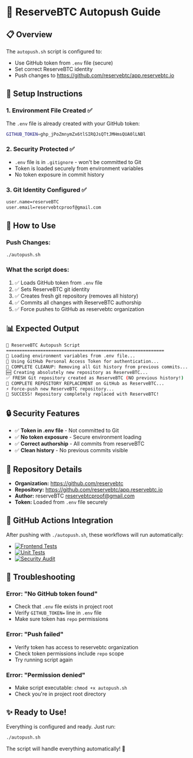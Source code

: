 # 🚀 ReserveBTC Autopush Guide

## 📋 Overview

The `autopush.sh` script is configured to:
- Use GitHub token from `.env` file (secure)
- Set correct ReserveBTC identity
- Push changes to https://github.com/reservebtc/app.reservebtc.io

## 🔧 Setup Instructions

### 1. **Environment File Created ✅**
The `.env` file is already created with your GitHub token:
```bash
GITHUB_TOKEN=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
```

### 2. **Security Protected ✅**
- `.env` file is in `.gitignore` - won't be committed to Git
- Token is loaded securely from environment variables
- No token exposure in commit history

### 3. **Git Identity Configured ✅**
```bash
user.name=reserveBTC
user.email=reservebtcproof@gmail.com
```

## 🎯 How to Use

### **Push Changes:**
```bash
./autopush.sh
```

### **What the script does:**
1. ✅ Loads GitHub token from `.env` file
2. ✅ Sets ReserveBTC git identity
3. ✅ Creates fresh git repository (removes all history)
4. ✅ Commits all changes with ReserveBTC authorship
5. ✅ Force pushes to GitHub as reservebtc organization

## 📊 Expected Output

```bash
🚀 ReserveBTC Autopush Script
============================================================
📄 Loading environment variables from .env file...
🔑 Using GitHub Personal Access Token for authentication...
🧹 COMPLETE CLEANUP: Removing all Git history from previous commits...
🆕 Creating absolutely new repository as ReserveBTC...
✅ FRESH Git repository created as ReserveBTC (NO previous history!)
🚀 COMPLETE REPOSITORY REPLACEMENT on GitHub as ReserveBTC...
⚡ Force-push new ReserveBTC repository...
🎉 SUCCESS! Repository completely replaced with ReserveBTC!
```

## 🔒 Security Features

- ✅ **Token in .env file** - Not committed to Git
- ✅ **No token exposure** - Secure environment loading  
- ✅ **Correct authorship** - All commits from reserveBTC
- ✅ **Clean history** - No previous commits visible

## 🎯 Repository Details

- **Organization:** https://github.com/reservebtc
- **Repository:** https://github.com/reservebtc/app.reservebtc.io  
- **Author:** reserveBTC <reservebtcproof@gmail.com>
- **Token:** Loaded from `.env` file securely

## 🚀 GitHub Actions Integration

After pushing with `./autopush.sh`, these workflows will run automatically:
- [![Frontend Tests](https://github.com/reservebtc/app.reservebtc.io/actions/workflows/frontend-tests.yml/badge.svg?branch=main)](https://github.com/reservebtc/app.reservebtc.io/actions/workflows/frontend-tests.yml)
- [![Unit Tests](https://github.com/reservebtc/app.reservebtc.io/actions/workflows/unit-tests.yml/badge.svg?branch=main)](https://github.com/reservebtc/app.reservebtc.io/actions/workflows/unit-tests.yml)
- [![Security Audit](https://github.com/reservebtc/app.reservebtc.io/actions/workflows/security-audit.yml/badge.svg?branch=main)](https://github.com/reservebtc/app.reservebtc.io/actions/workflows/security-audit.yml)

## 📝 Troubleshooting

### **Error: "No GitHub token found"**
- Check that `.env` file exists in project root
- Verify `GITHUB_TOKEN=` line in `.env` file
- Make sure token has `repo` permissions

### **Error: "Push failed"**
- Verify token has access to reservebtc organization
- Check token permissions include `repo` scope
- Try running script again

### **Error: "Permission denied"**
- Make script executable: `chmod +x autopush.sh`
- Check you're in project root directory

## ✨ Ready to Use!

Everything is configured and ready. Just run:
```bash
./autopush.sh
```

The script will handle everything automatically! 🚀